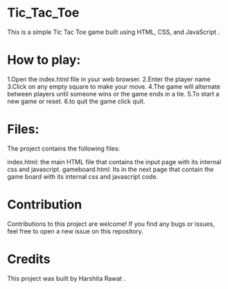 # Tic_Tac_Toe

This is a simple Tic Tac Toe game built using HTML, CSS, and JavaScript
.
# How to play:
1.Open the index.html file in your web browser.
2.Enter the player name
3.Click on any empty square to make your move.
4.The game will alternate between players until someone wins or the game ends in a tie.
5.To start a new game or reset.
6.to quit the game click quit.

# Files:
The project contains the following files:

index.html: the main HTML file that contains the input page with its internal css and javascript.
gameboard.html: Its in the next page that contain the game board with  its internal css and javascript code.

# Contribution
Contributions to this project are welcome! If you find any bugs or issues, feel free to open a new issue on this repository.

# Credits
This project was built by Harshita Rawat .



